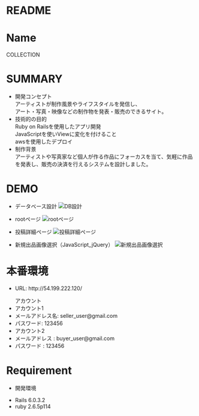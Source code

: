 # README

# Name

COLLECTION

# SUMMARY
* 開発コンセプト<br>
アーティストが制作風景やライフスタイルを発信し、<br>
アート・写真・映像などの制作物を発表・販売のできるサイト。
* 技術的の目的<br>
Ruby on Railsを使用したアプリ開発<br>
JavaScriptを使いViewに変化を付けること<br>
awsを使用したデプロイ
* 制作背景<br>
アーティストや写真家など個人が作る作品にフォーカスを当て、気軽に作品を発表し、販売の決済を行えるシステムを設計しました。

# DEMO
* データベース設計
![DB設計](https://user-images.githubusercontent.com/61015936/92798665-1c40db80-f3ee-11ea-830b-b579c5e9a259.png)

* rootページ
![rootページ](https://user-images.githubusercontent.com/61015936/92798953-5f9b4a00-f3ee-11ea-9d0c-a00c9fb9e25c.png)

* 投稿詳細ページ
![投稿詳細ページ](https://user-images.githubusercontent.com/61015936/92800381-99208500-f3ef-11ea-946f-83089dc4d6cd.png)

* 新規出品画像選択（JavaScript_jQuery）
![新規出品画像選択](https://user-images.githubusercontent.com/61015936/92801199-5e6b1c80-f3f0-11ea-9398-a2c9dea4034f.gif)

# 本番環境
<ul>
  <li>URL: http://54.199.222.120/</li>
</ul>
<ul>アカウント
  <li>アカウント1</li>
  <li>メールアドレス名: seller_user@gmail.com</li>
  <li>パスワード: 123456</li>
  <li>アカウント2</li>
  <li>メールアドレス : buyer_user@gmail.com</li>
  <li>パスワード : 123456</li>
</ul>

# Requirement
* 開発環境
- Rails 6.0.3.2
- ruby 2.6.5p114
